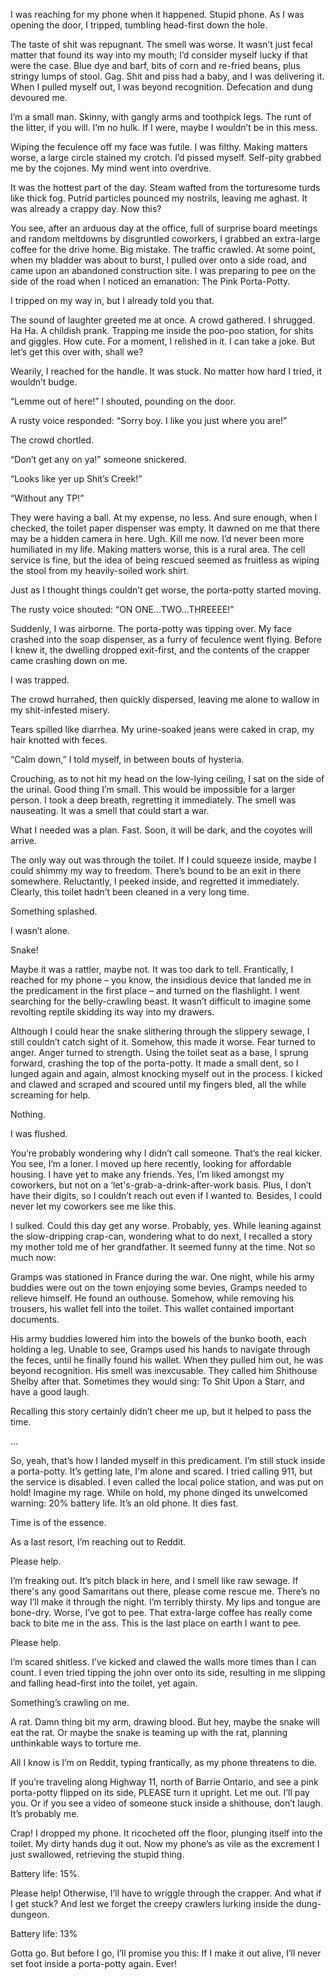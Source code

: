 I was reaching for my phone when it happened. Stupid phone. As I was opening the door, I tripped, tumbling head-first down the hole.
 
The taste of shit was repugnant. The smell was worse. It wasn’t just fecal matter that found its way into my mouth; I’d consider myself lucky if that were the case. Blue dye and barf, bits of corn and re-fried beans, plus stringy lumps of stool. Gag. Shit and piss had a baby, and I was delivering it. When I pulled myself out, I was beyond recognition. Defecation and dung devoured me.
 
I’m a small man. Skinny, with gangly arms and toothpick legs. The runt of the litter, if you will. I’m no hulk. If I were, maybe I wouldn’t be in this mess. 
 
Wiping the feculence off my face was futile. I was filthy. Making matters worse, a large circle stained my crotch. I’d pissed myself. Self-pity grabbed me by the cojones. My mind went into overdrive.  
 
It was the hottest part of the day. Steam wafted from the torturesome turds like thick fog. Putrid particles pounced my nostrils, leaving me aghast. It was already a crappy day. Now this?
 
You see, after an arduous day at the office, full of surprise board meetings and random meltdowns by disgruntled coworkers, I grabbed an extra-large coffee for the drive home. Big mistake. The traffic crawled. At some point, when my bladder was about to burst, I pulled over onto a side road, and came upon an abandoned construction site. I was preparing to pee on the side of the road when I noticed an emanation: The Pink Porta-Potty.
 
I tripped on my way in, but I already told you that.
 
The sound of laughter greeted me at once. A crowd gathered. I shrugged. Ha Ha. A childish prank. Trapping me inside the poo-poo station, for shits and giggles. How cute. For a moment, I relished in it. I can take a joke. But let’s get this over with, shall we?
 
Wearily, I reached for the handle. It was stuck. No matter how hard I tried, it wouldn’t budge. 
 
“Lemme out of here!” I shouted, pounding on the door.
 
A rusty voice responded: “Sorry boy. I like you just where you are!”
 
The crowd chortled.
 
“Don’t get any on ya!” someone snickered.
 
“Looks like yer up Shit’s Creek!”
 
“Without any TP!”
 
They were having a ball. At my expense, no less. And sure enough, when I checked, the toilet paper dispenser was empty. It dawned on me that there may be a hidden camera in here. Ugh. Kill me now. I’d never been more humiliated in my life. Making matters worse, this is a rural area. The cell service is fine, but the idea of being rescued seemed as fruitless as wiping the stool from my heavily-soiled work shirt.
 
Just as I thought things couldn’t get worse, the porta-potty started moving.
 
The rusty voice shouted: “ON ONE…TWO…THREEEE!”
 
Suddenly, I was airborne. The porta-potty was tipping over. My face crashed into the soap dispenser, as a furry of feculence went flying. Before I knew it, the dwelling dropped exit-first, and the contents of the crapper came crashing down on me.
 
I was trapped.
 
The crowd hurrahed, then quickly dispersed, leaving me alone to wallow in my shit-infested misery.
 
Tears spilled like diarrhea. My urine-soaked jeans were caked in crap, my hair knotted with feces.
 
“Calm down,” I told myself, in between bouts of hysteria.
 
Crouching, as to not hit my head on the low-lying ceiling, I sat on the side of the urinal. Good thing I’m small. This would be impossible for a larger person. I took a deep breath, regretting it immediately. The smell was nauseating. It was a smell that could start a war.
 
What I needed was a plan. Fast. Soon, it will be dark, and the coyotes will arrive.  
 
The only way out was through the toilet. If I could squeeze inside, maybe I could shimmy my way to freedom. There’s bound to be an exit in there somewhere. Reluctantly, I peeked inside, and regretted it immediately. Clearly, this toilet hadn’t been cleaned in a very long time.
 
Something splashed.
 
I wasn’t alone.
 
Snake!
 
Maybe it was a rattler, maybe not. It was too dark to tell. Frantically, I reached for my phone – you know, the insidious device that landed me in the predicament in the first place – and turned on the flashlight. I went searching for the belly-crawling beast. It wasn’t difficult to imagine some revolting reptile skidding its way into my drawers. 

Although I could hear the snake slithering through the slippery sewage, I still couldn’t catch sight of it. Somehow, this made it worse. Fear turned to anger. Anger turned to strength. Using the toilet seat as a base, I sprung forward, crashing the top of the porta-potty. It made a small dent, so I lunged again and again, almost knocking myself out in the process. I kicked and clawed and scraped and scoured until my fingers bled, all the while screaming for help. 
 
Nothing. 
 
I was flushed.
 
You’re probably wondering why I didn’t call someone. That’s the real kicker. You see, I’m a loner. I moved up here recently, looking for affordable housing. I have yet to make any friends. Yes, I’m liked amongst my coworkers, but not on a ‘let's-grab-a-drink-after-work basis. Plus, I don’t have their digits, so I couldn’t reach out even if I wanted to. Besides, I could never let my coworkers see me like this.
 
I sulked. Could this day get any worse. Probably, yes. While leaning against the slow-dripping crap-can, wondering what to do next, I recalled a story my mother told me of her grandfather. It seemed funny at the time. Not so much now:
 
Gramps was stationed in France during the war. One night, while his army buddies were out on the town enjoying some bevies, Gramps needed to relieve himself. He found an outhouse. Somehow, while removing his trousers, his wallet fell into the toilet. This wallet contained important documents.
 
His army buddies lowered him into the bowels of the bunko booth, each holding a leg. Unable to see, Gramps used his hands to navigate through the feces, until he finally found his wallet. When they pulled him out, he was beyond recognition. His smell was inexcusable. They called him Shithouse Shelby after that. Sometimes they would sing: To Shit Upon a Starr, and have a good laugh.
 
Recalling this story certainly didn’t cheer me up, but it helped to pass the time.
 
…
 
So, yeah, that’s how I landed myself in this predicament. I’m still stuck inside a porta-potty. It’s getting late, I'm alone and scared. I tried calling 911, but the service is disabled. I even called the local police station, and was put on hold! Imagine my rage. While on hold, my phone dinged its unwelcomed warning: 20% battery life. It’s an old phone. It dies fast.
 
Time is of the essence.
 
As a last resort, I’m reaching out to Reddit.
 
Please help.
 
I’m freaking out. It’s pitch black in here, and I smell like raw sewage. If there's any good Samaritans out there, please come rescue me. There’s no way I’ll make it through the night. I’m terribly thirsty. My lips and tongue are bone-dry. Worse, I’ve got to pee. That extra-large coffee has really come back to bite me in the ass. This is the last place on earth I want to pee.
 
Please help. 
 
I’m scared shitless. I’ve kicked and clawed the walls more times than I can count. I even tried tipping the john over onto its side, resulting in me slipping and falling head-first into the toilet, yet again.
 
Something’s crawling on me.
 
A rat. Damn thing bit my arm, drawing blood. But hey, maybe the snake will eat the rat. Or maybe the snake is teaming up with the rat, planning unthinkable ways to torture me.
 
All I know is I’m on Reddit, typing frantically, as my phone threatens to die.
 
If you’re traveling along Highway 11, north of Barrie Ontario, and see a pink porta-potty flipped on its side, PLEASE turn it upright. Let me out. I’ll pay you. Or if you see a video of someone stuck inside a shithouse, don’t laugh. It’s probably me.
 
Crap! I dropped my phone. It ricocheted off the floor, plunging itself into the toilet. My dirty hands dug it out. Now my phone’s as vile as the excrement I just swallowed, retrieving the stupid thing.
 
Battery life: 15%.
 
Please help! Otherwise, I’ll have to wriggle through the crapper. And what if I get stuck? And lest we forget the creepy crawlers lurking inside the dung-dungeon.
 
Battery life: 13%
 
Gotta go. But before I go, I’ll promise you this: If I make it out alive, I’ll never set foot inside a porta-potty again. Ever!